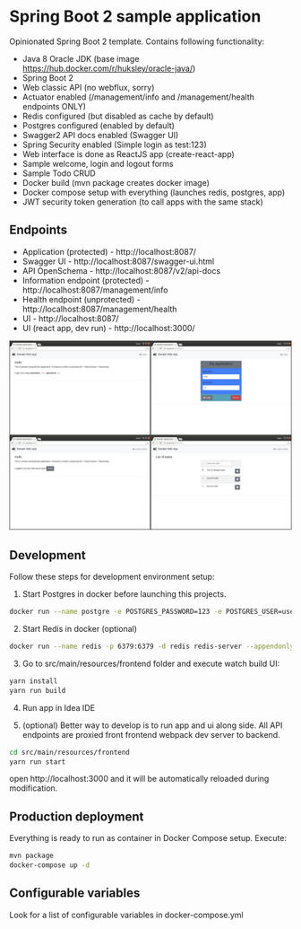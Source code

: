 # Spring Boot 2 sample application

Opinionated Spring Boot 2 template.
Contains following functionality:

  * Java 8 Oracle JDK (base image https://hub.docker.com/r/huksley/oracle-java/)
  * Spring Boot 2 
  * Web classic API (no webflux, sorry)
  * Actuator enabled (/management/info and /management/health endpoints ONLY)
  * Redis configured (but disabled as cache by default)
  * Postgres configured (enabled by default)
  * Swagger2 API docs enabled (Swagger UI)
  * Spring Security enabled (Simple login as test:123)
  * Web interface is done as ReactJS app (create-react-app)
  * Sample welcome, login and logout forms
  * Sample Todo CRUD
  * Docker build (mvn package creates docker image) 
  * Docker compose setup with everything (launches redis, postgres, app)
  * JWT security token generation (to call apps with the same stack)
  
## Endpoints

  * Application (protected) - http://localhost:8087/
  * Swagger UI - http://localhost:8087/swagger-ui.html
  * API OpenSchema - http://localhost:8087/v2/api-docs
  * Information endpoint (protected) - http://localhost:8087/management/info
  * Health endpoint (unprotected) - http://localhost:8087/management/health
  * UI - http://localhost:8087/
  * UI (react app, dev run) - http://localhost:3000/
  
![Screenshots](screenshot.png)
  
## Development

Follow these steps for development environment setup:

1. Start Postgres in docker before launching this projects.

```bash
docker run --name postgre -e POSTGRES_PASSWORD=123 -e POSTGRES_USER=user -e POSTGRES_DB=test -p 5432:5432 -d postgres
```

2. Start Redis in docker (optional)

```bash
docker run --name redis -p 6379:6379 -d redis redis-server --appendonly yes
```

3. Go to src/main/resources/frontend folder and execute watch build UI:

```bash
yarn install
yarn run build
```

4. Run app in Idea IDE

5. (optional) Better way to develop is to run app and ui along side. All API endpoints are proxied front frontend webpack dev server to backend.

```bash
cd src/main/resources/frontend
yarn run start
```

open http://localhost:3000 and it will be automatically reloaded during modification.

## Production deployment

Everything is ready to run as container in Docker Compose setup.
Execute:

```bash
mvn package
docker-compose up -d
```

## Configurable variables

Look for a list of configurable variables in docker-compose.yml

